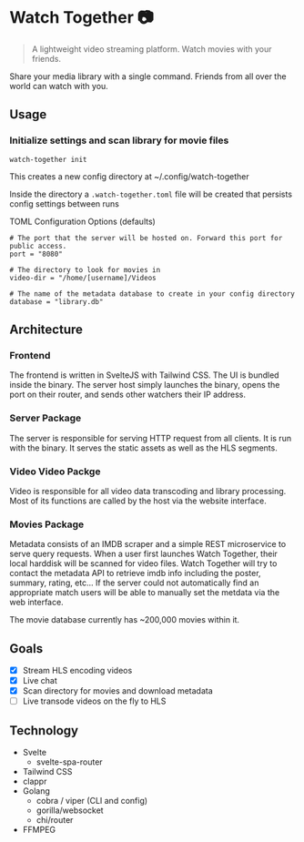 # Watch Together :camera:

> A lightweight video streaming platform. Watch movies with your friends.

Share your media library with a single command. Friends from all over the world can watch with you.

## Usage

### Initialize settings and scan library for movie files

`watch-together init`

This creates a new config directory at ~/.config/watch-together

Inside the directory a `.watch-together.toml` file will be created that persists config settings between runs

TOML Configuration Options (defaults)
```
# The port that the server will be hosted on. Forward this port for public access.
port = "8080"

# The directory to look for movies in
video-dir = "/home/[username]/Videos

# The name of the metadata database to create in your config directory
database = "library.db"
```

## Architecture

### Frontend

The frontend is written in SvelteJS with Tailwind CSS. The UI is bundled inside the binary.
The server host simply launches the binary, opens the port on their router, and sends other watchers their IP address.

### Server Package

The server is responsible for serving HTTP request from all clients. It is run with the binary. It serves the static assets as well as the HLS segments.

###  Video Video Packge

Video is responsible for all video data transcoding and library processing. Most of its functions are called by the host
via the website interface. 

### Movies Package

Metadata consists of an IMDB scraper and a simple REST microservice to serve query requests. When a user first launches
Watch Together, their local harddisk will be scanned for video files. Watch Together will try to contact the metadata 
API to retrieve imdb info including the poster, summary, rating, etc... If the server could not automatically find an appropriate match
users will be able to manually set the metdata via the web interface.

The movie database currently has ~200,000 movies within it.

## Goals
- [X] Stream HLS encoding videos
- [X] Live chat
- [X] Scan directory for movies and download metadata
- [ ] Live transode videos on the fly to HLS

## Technology

- Svelte
  - svelte-spa-router
- Tailwind CSS
- clappr
- Golang
  - cobra / viper (CLI and config)
  - gorilla/websocket
  - chi/router
- FFMPEG